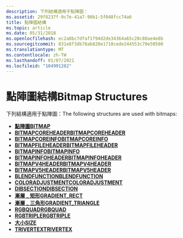 ```yaml
---
description: 下列結構適用于點陣圖：
ms.assetid: 29f8237f-9c7e-41a7-90b1-5f048fcc74a6
title: 點陣圖結構
ms.topic: article
ms.date: 05/31/2018
ms.openlocfilehash: ec2a8bc7dfaf1f94d2de34364a65c28c88ae4e8b
ms.sourcegitcommit: 831e8f3db78ab820e1710cede244553c70e50500
ms.translationtype: MT
ms.contentlocale: zh-TW
ms.lasthandoff: 01/07/2021
ms.locfileid: "104991282"
---
```

# <a name="bitmap-structures"></a><span data-ttu-id="f36f7-103">點陣圖結構</span><span class="sxs-lookup"><span data-stu-id="f36f7-103">Bitmap Structures</span></span>

<span data-ttu-id="f36f7-104">下列結構適用于點陣圖：</span><span class="sxs-lookup"><span data-stu-id="f36f7-104">The following structures are used with bitmaps:</span></span>

-   [<span data-ttu-id="f36f7-105">**點陣圖**</span><span class="sxs-lookup"><span data-stu-id="f36f7-105">**BITMAP**</span></span>](/windows/win32/api/wingdi/ns-wingdi-bitmap)
-   [<span data-ttu-id="f36f7-106">**BITMAPCOREHEADER**</span><span class="sxs-lookup"><span data-stu-id="f36f7-106">**BITMAPCOREHEADER**</span></span>](/windows/win32/api/wingdi/ns-wingdi-bitmapcoreheader)
-   [<span data-ttu-id="f36f7-107">**BITMAPCOREINFO**</span><span class="sxs-lookup"><span data-stu-id="f36f7-107">**BITMAPCOREINFO**</span></span>](/windows/win32/api/wingdi/ns-wingdi-bitmapcoreinfo)
-   [<span data-ttu-id="f36f7-108">**BITMAPFILEHEADER**</span><span class="sxs-lookup"><span data-stu-id="f36f7-108">**BITMAPFILEHEADER**</span></span>](/windows/win32/api/wingdi/ns-wingdi-bitmapfileheader)
-   [<span data-ttu-id="f36f7-109">**BITMAPINFO**</span><span class="sxs-lookup"><span data-stu-id="f36f7-109">**BITMAPINFO**</span></span>](/windows/win32/api/wingdi/ns-wingdi-bitmapinfo)
-   <span data-ttu-id="f36f7-110">[**BITMAPINFOHEADER**](/previous-versions//dd183376(v=vs.85))</span><span class="sxs-lookup"><span data-stu-id="f36f7-110">[**BITMAPINFOHEADER**](/previous-versions//dd183376(v=vs.85))</span></span>
-   [<span data-ttu-id="f36f7-111">**BITMAPV4HEADER**</span><span class="sxs-lookup"><span data-stu-id="f36f7-111">**BITMAPV4HEADER**</span></span>](/windows/desktop/api/Wingdi/ns-wingdi-bitmapv4header)
-   [<span data-ttu-id="f36f7-112">**BITMAPV5HEADER**</span><span class="sxs-lookup"><span data-stu-id="f36f7-112">**BITMAPV5HEADER**</span></span>](/windows/desktop/api/Wingdi/ns-wingdi-bitmapv5header)
-   [<span data-ttu-id="f36f7-113">**BLENDFUNCTION**</span><span class="sxs-lookup"><span data-stu-id="f36f7-113">**BLENDFUNCTION**</span></span>](/windows/desktop/api/Wingdi/ns-wingdi-blendfunction)
-   [<span data-ttu-id="f36f7-114">**COLORADJUSTMENT**</span><span class="sxs-lookup"><span data-stu-id="f36f7-114">**COLORADJUSTMENT**</span></span>](/windows/win32/api/wingdi/ns-wingdi-coloradjustment)
-   [<span data-ttu-id="f36f7-115">**DIBSECTION**</span><span class="sxs-lookup"><span data-stu-id="f36f7-115">**DIBSECTION**</span></span>](/windows/win32/api/wingdi/ns-wingdi-dibsection)
-   [<span data-ttu-id="f36f7-116">**漸層 \_ 矩形**</span><span class="sxs-lookup"><span data-stu-id="f36f7-116">**GRADIENT\_RECT**</span></span>](/windows/desktop/api/Wingdi/ns-wingdi-gradient_rect)
-   [<span data-ttu-id="f36f7-117">**漸層 \_ 三角形**</span><span class="sxs-lookup"><span data-stu-id="f36f7-117">**GRADIENT\_TRIANGLE**</span></span>](/windows/desktop/api/Wingdi/ns-wingdi-gradient_triangle)
-   [<span data-ttu-id="f36f7-118">**RGBQUAD**</span><span class="sxs-lookup"><span data-stu-id="f36f7-118">**RGBQUAD**</span></span>](/windows/win32/api/wingdi/ns-wingdi-rgbquad)
-   [<span data-ttu-id="f36f7-119">**RGBTRIPLE**</span><span class="sxs-lookup"><span data-stu-id="f36f7-119">**RGBTRIPLE**</span></span>](/windows/win32/api/wingdi/ns-wingdi-rgbtriple)
-   <span data-ttu-id="f36f7-120">[**大小**](/previous-versions//dd145106(v=vs.85))</span><span class="sxs-lookup"><span data-stu-id="f36f7-120">[**SIZE**](/previous-versions//dd145106(v=vs.85))</span></span>
-   [<span data-ttu-id="f36f7-121">**TRIVERTEX**</span><span class="sxs-lookup"><span data-stu-id="f36f7-121">**TRIVERTEX**</span></span>](/windows/desktop/api/Wingdi/ns-wingdi-trivertex)

 

 
